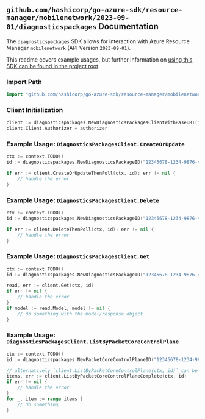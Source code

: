 
## `github.com/hashicorp/go-azure-sdk/resource-manager/mobilenetwork/2023-09-01/diagnosticspackages` Documentation

The `diagnosticspackages` SDK allows for interaction with Azure Resource Manager `mobilenetwork` (API Version `2023-09-01`).

This readme covers example usages, but further information on [using this SDK can be found in the project root](https://github.com/hashicorp/go-azure-sdk/tree/main/docs).

### Import Path

```go
import "github.com/hashicorp/go-azure-sdk/resource-manager/mobilenetwork/2023-09-01/diagnosticspackages"
```


### Client Initialization

```go
client := diagnosticspackages.NewDiagnosticsPackagesClientWithBaseURI("https://management.azure.com")
client.Client.Authorizer = authorizer
```


### Example Usage: `DiagnosticsPackagesClient.CreateOrUpdate`

```go
ctx := context.TODO()
id := diagnosticspackages.NewDiagnosticsPackageID("12345678-1234-9876-4563-123456789012", "example-resource-group", "packetCoreControlPlaneName", "diagnosticsPackageName")

if err := client.CreateOrUpdateThenPoll(ctx, id); err != nil {
	// handle the error
}
```


### Example Usage: `DiagnosticsPackagesClient.Delete`

```go
ctx := context.TODO()
id := diagnosticspackages.NewDiagnosticsPackageID("12345678-1234-9876-4563-123456789012", "example-resource-group", "packetCoreControlPlaneName", "diagnosticsPackageName")

if err := client.DeleteThenPoll(ctx, id); err != nil {
	// handle the error
}
```


### Example Usage: `DiagnosticsPackagesClient.Get`

```go
ctx := context.TODO()
id := diagnosticspackages.NewDiagnosticsPackageID("12345678-1234-9876-4563-123456789012", "example-resource-group", "packetCoreControlPlaneName", "diagnosticsPackageName")

read, err := client.Get(ctx, id)
if err != nil {
	// handle the error
}
if model := read.Model; model != nil {
	// do something with the model/response object
}
```


### Example Usage: `DiagnosticsPackagesClient.ListByPacketCoreControlPlane`

```go
ctx := context.TODO()
id := diagnosticspackages.NewPacketCoreControlPlaneID("12345678-1234-9876-4563-123456789012", "example-resource-group", "packetCoreControlPlaneName")

// alternatively `client.ListByPacketCoreControlPlane(ctx, id)` can be used to do batched pagination
items, err := client.ListByPacketCoreControlPlaneComplete(ctx, id)
if err != nil {
	// handle the error
}
for _, item := range items {
	// do something
}
```
